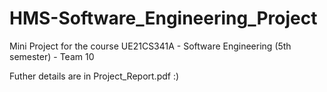 # HMS-Software_Engineering_Project
Mini Project for the course UE21CS341A - Software Engineering (5th semester) - Team 10

Futher details are in Project_Report.pdf :)
